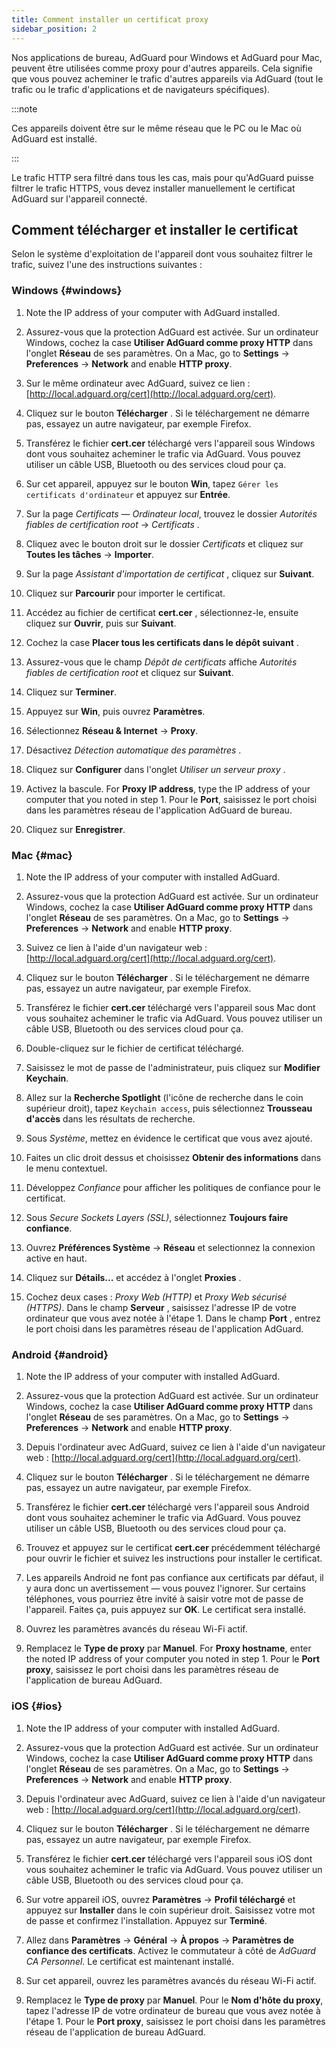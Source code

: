 ```yaml
---
title: Comment installer un certificat proxy
sidebar_position: 2
---
```


Nos applications de bureau, AdGuard pour Windows et AdGuard pour Mac, peuvent être utilisées comme proxy pour d'autres appareils. Cela signifie que vous pouvez acheminer le trafic d'autres appareils via AdGuard (tout le trafic ou le trafic d'applications et de navigateurs spécifiques).

:::note

Ces appareils doivent être sur le même réseau que le PC ou le Mac où AdGuard est installé.

:::

Le trafic HTTP sera filtré dans tous les cas, mais pour qu'AdGuard puisse filtrer le trafic HTTPS, vous devez installer manuellement le certificat AdGuard sur l'appareil connecté.

## Comment télécharger et installer le certificat

Selon le système d'exploitation de l'appareil dont vous souhaitez filtrer le trafic, suivez l'une des instructions suivantes :

### Windows {#windows}

1. Note the IP address of your computer with AdGuard installed.

1. Assurez-vous que la protection AdGuard est activée. Sur un ordinateur Windows, cochez la case **Utiliser AdGuard comme proxy HTTP** dans l'onglet **Réseau** de ses paramètres. On a Mac, go to **Settings** → **Preferences** → **Network** and enable **HTTP proxy**.

1. Sur le même ordinateur avec AdGuard, suivez ce lien : [http://local.adguard.org/cert](http://local.adguard.org/cert).

1. Cliquez sur le bouton **Télécharger** . Si le téléchargement ne démarre pas, essayez un autre navigateur, par exemple Firefox.

1. Transférez le fichier **cert.cer** téléchargé vers l'appareil sous Windows dont vous souhaitez acheminer le trafic via AdGuard. Vous pouvez utiliser un câble USB, Bluetooth ou des services cloud pour ça.

1. Sur cet appareil, appuyez sur le bouton **Win**, tapez `Gérer les certificats d'ordinateur` et appuyez sur **Entrée**.

1. Sur la page *Certificats — Ordinateur local*, trouvez le dossier *Autorités fiables de certification root* → *Certificats* .

1. Cliquez avec le bouton droit sur le dossier *Certificats* et cliquez sur **Toutes les tâches** → **Importer**.

1. Sur la page *Assistant d'importation de certificat* , cliquez sur **Suivant**.

1. Cliquez sur **Parcourir** pour importer le certificat.

1. Accédez au fichier de certificat **cert.cer** , sélectionnez-le, ensuite cliquez sur **Ouvrir**, puis sur **Suivant**.

1. Cochez la case **Placer tous les certificats dans le dépôt suivant** .

1. Assurez-vous que le champ *Dépôt de certificats* affiche *Autorités fiables de certification root* et cliquez sur **Suivant**.

1. Cliquez sur **Terminer**.

1. Appuyez sur **Win**, puis ouvrez **Paramètres**.

1. Sélectionnez **Réseau & Internet** → **Proxy**.

1. Désactivez *Détection automatique des paramètres* .

1. Cliquez sur **Configurer** dans l'onglet *Utiliser un serveur proxy* .

1. Activez la bascule. For **Proxy IP address**, type the IP address of your computer that you noted in step 1. Pour le **Port**, saisissez le port choisi dans les paramètres réseau de l'application AdGuard de bureau.

1. Cliquez sur **Enregistrer**.

### Mac {#mac}

1. Note the IP address of your computer with installed AdGuard.

1. Assurez-vous que la protection AdGuard est activée. Sur un ordinateur Windows, cochez la case **Utiliser AdGuard comme proxy HTTP** dans l'onglet **Réseau** de ses paramètres. On a Mac, go to **Settings** → **Preferences** → **Network** and enable **HTTP proxy**.

1. Suivez ce lien à l'aide d'un navigateur web : [http://local.adguard.org/cert](http://local.adguard.org/cert).

1. Cliquez sur le bouton **Télécharger** . Si le téléchargement ne démarre pas, essayez un autre navigateur, par exemple Firefox.

1. Transférez le fichier **cert.cer** téléchargé vers l'appareil sous Mac dont vous souhaitez acheminer le trafic via AdGuard. Vous pouvez utiliser un câble USB, Bluetooth ou des services cloud pour ça.

1. Double-cliquez sur le fichier de certificat téléchargé.

1. Saisissez le mot de passe de l'administrateur, puis cliquez sur **Modifier Keychain**.

1. Allez sur la **Recherche Spotlight** (l'icône de recherche dans le coin supérieur droit), tapez `Keychain access`, puis sélectionnez **Trousseau d'accès** dans les résultats de recherche.

1. Sous *Système*, mettez en évidence le certificat que vous avez ajouté.

1. Faites un clic droit dessus et choisissez **Obtenir des informations** dans le menu contextuel.

1. Développez *Confiance* pour afficher les politiques de confiance pour le certificat.

1. Sous *Secure Sockets Layers (SSL)*, sélectionnez **Toujours faire confiance**.

1. Ouvrez **Préférences Système** → **Réseau** et selectionnez la connexion active en haut.

1. Cliquez sur **Détails...** et accédez à l'onglet **Proxies** .

1. Cochez deux cases : *Proxy Web (HTTP)* et *Proxy Web sécurisé (HTTPS)*. Dans le champ **Serveur** , saisissez l'adresse IP de votre ordinateur que vous avez notée à l'étape 1. Dans le champ **Port** , entrez le port choisi dans les paramètres réseau de l'application AdGuard.

### Android {#android}

1. Note the IP address of your computer with installed AdGuard.

1. Assurez-vous que la protection AdGuard est activée. Sur un ordinateur Windows, cochez la case **Utiliser AdGuard comme proxy HTTP** dans l'onglet **Réseau** de ses paramètres. On a Mac, go to **Settings** → **Preferences** → **Network** and enable **HTTP proxy**.

1. Depuis l'ordinateur avec AdGuard, suivez ce lien à l'aide d'un navigateur web : [http://local.adguard.org/cert](http://local.adguard.org/cert).

1. Cliquez sur le bouton **Télécharger** . Si le téléchargement ne démarre pas, essayez un autre navigateur, par exemple Firefox.

1. Transférez le fichier **cert.cer** téléchargé vers l'appareil sous Android dont vous souhaitez acheminer le trafic via AdGuard. Vous pouvez utiliser un câble USB, Bluetooth ou des services cloud pour ça.

1. Trouvez et appuyez sur le certificat **cert.cer** précédemment téléchargé pour ouvrir le fichier et suivez les instructions pour installer le certificat.

1. Les appareils Android ne font pas confiance aux certificats par défaut, il y aura donc un avertissement — vous pouvez l'ignorer. Sur certains téléphones, vous pourriez être invité à saisir votre mot de passe de l'appareil. Faites ça, puis appuyez sur **OK**. Le certificat sera installé.

1. Ouvrez les paramètres avancés du réseau Wi-Fi actif.

1. Remplacez le **Type de proxy** par **Manuel**. For **Proxy hostname**, enter the noted IP address of your computer you noted in step 1. Pour le **Port proxy**, saisissez le port choisi dans les paramètres réseau de l'application de bureau AdGuard.

### iOS {#ios}

1. Note the IP address of your computer with installed AdGuard.

1. Assurez-vous que la protection AdGuard est activée. Sur un ordinateur Windows, cochez la case **Utiliser AdGuard comme proxy HTTP** dans l'onglet **Réseau** de ses paramètres. On a Mac, go to **Settings** → **Preferences** → **Network** and enable **HTTP proxy**.

1. Depuis l'ordinateur avec AdGuard, suivez ce lien à l'aide d'un navigateur web : [http://local.adguard.org/cert](http://local.adguard.org/cert).

1. Cliquez sur le bouton **Télécharger** . Si le téléchargement ne démarre pas, essayez un autre navigateur, par exemple Firefox.

1. Transférez le fichier **cert.cer** téléchargé vers l'appareil sous iOS dont vous souhaitez acheminer le trafic via AdGuard. Vous pouvez utiliser un câble USB, Bluetooth ou des services cloud pour ça.

1. Sur votre appareil iOS, ouvrez **Paramètres** → **Profil téléchargé** et appuyez sur **Installer** dans le coin supérieur droit. Saisissez votre mot de passe et confirmez l'installation. Appuyez sur **Terminé**.

1. Allez dans **Paramètres** → **Général** → **À propos** → **Paramètres de confiance des certificats**. Activez le commutateur à côté de *AdGuard CA Personnel*. Le certificat est maintenant installé.

1. Sur cet appareil, ouvrez les paramètres avancés du réseau Wi-Fi actif.

1. Remplacez le **Type de proxy** par **Manuel**. Pour le **Nom d'hôte du proxy**, tapez l'adresse IP de votre ordinateur de bureau que vous avez notée à l'étape 1. Pour le **Port proxy**, saisissez le port choisi dans les paramètres réseau de l'application de bureau AdGuard.
